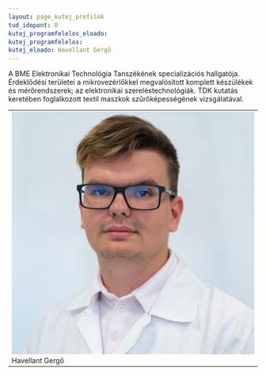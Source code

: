 ```yaml
---
layout: page_kutej_profilok
tud_idopont: 0
kutej_programfelelos_eloado: 
kutej_programfelelos: 
kutej_eloado: Havellant Gergő
---
```

A BME Elektronikai Technológia Tanszékének specializációs hallgatója. Érdeklődési területei a mikrovezérlőkkel megvalósított komplett készülékek és mérőrendszerek; az elektronikai szereléstechnológiák. 
TDK kutatás keretében foglalkozott textil maszkok szűrőképességének vizsgálatával.

 <table class="picture">
<tr>
<td>

<div class="gallery">
    <img src="images/Havellant_Gergo.jpg" max-width="250" max-height="200">
  <div class="desc">Havellant Gergő</div>
</div>

</td>
</tr>
</table>
